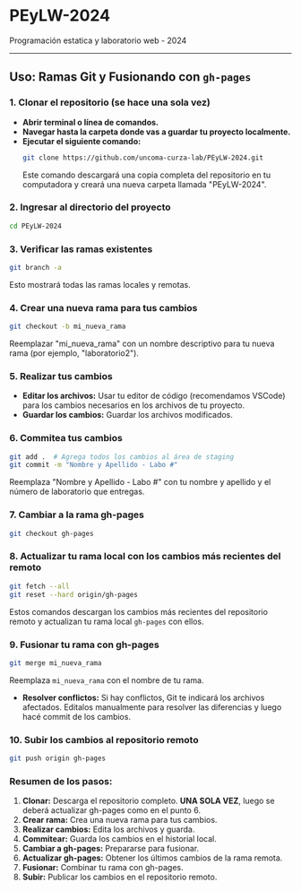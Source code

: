 # PEyLW-2024
Programación estatica y laboratorio web - 2024

---

## Uso: Ramas Git y Fusionando con `gh-pages`

### 1. Clonar el repositorio (se hace una sola vez)
* **Abrir terminal o línea de comandos.**
* **Navegar hasta la carpeta donde vas a guardar tu proyecto localmente.**
* **Ejecutar el siguiente comando:**
   ```bash
   git clone https://github.com/uncoma-curza-lab/PEyLW-2024.git
   ```
   Este comando descargará una copia completa del repositorio en tu computadora y creará una nueva carpeta llamada "PEyLW-2024".

### 2. Ingresar al directorio del proyecto
   ```bash
   cd PEyLW-2024
   ```

### 3. Verificar las ramas existentes
   ```bash
   git branch -a
   ```
   Esto mostrará todas las ramas locales y remotas.

### 4. Crear una nueva rama para tus cambios
   ```bash
   git checkout -b mi_nueva_rama
   ```
   Reemplazar "mi_nueva_rama" con un nombre descriptivo para tu nueva rama (por ejemplo, "laboratorio2").

### 5. Realizar tus cambios
   * **Editar los archivos:** Usar tu editor de código (recomendamos VSCode) para los cambios necesarios en los archivos de tu proyecto.
   * **Guardar los cambios:** Guardar los archivos modificados.

### 6. Commitea tus cambios
   ```bash
   git add .  # Agrega todos los cambios al área de staging
   git commit -m "Nombre y Apellido - Labo #"
   ```
   Reemplaza "Nombre y Apellido - Labo #" con tu nombre y apellido y el número de laboratorio que entregas.

### 7. Cambiar a la rama gh-pages
   ```bash
   git checkout gh-pages
   ```

### 8. Actualizar tu rama local con los cambios más recientes del remoto
   ```bash
   git fetch --all
   git reset --hard origin/gh-pages
   ```
   Estos comandos descargan los cambios más recientes del repositorio remoto y actualizan tu rama local `gh-pages` con ellos.

### 9. Fusionar tu rama con gh-pages
   ```bash
   git merge mi_nueva_rama
   ```
   Reemplaza `mi_nueva_rama` con el nombre de tu rama.

   * **Resolver conflictos:** Si hay conflictos, Git te indicará los archivos afectados. Editalos manualmente para resolver las diferencias y luego hacé commit de los cambios.

### 10. Subir los cambios al repositorio remoto
   ```bash
   git push origin gh-pages
   ```

### Resumen de los pasos:
1. **Clonar:** Descarga el repositorio completo. **UNA SOLA VEZ**, luego se deberá actualizar gh-pages como en el punto 6.
2. **Crear rama:** Crea una nueva rama para tus cambios.
3. **Realizar cambios:** Edita los archivos y guarda.
4. **Commitear:** Guarda los cambios en el historial local.
5. **Cambiar a gh-pages:** Prepararse para fusionar.
6. **Actualizar gh-pages:** Obtener los últimos cambios de la rama remota.
7. **Fusionar:** Combinar tu rama con gh-pages.
8. **Subir:** Publicar los cambios en el repositorio remoto.



